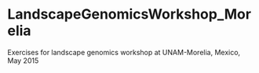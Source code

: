 # LandscapeGenomicsWorkshop_Morelia
Exercises for landscape genomics workshop at UNAM-Morelia, Mexico, May 2015
